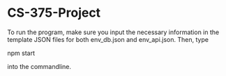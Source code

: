 # CS-375-Project
To run the program, make sure you input the necessary information in the template JSON files for both env_db.json and env_api.json. Then, type 

npm start

into the commandline.
